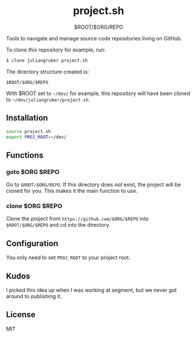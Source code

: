 
<h1 align="center">project.sh</h1>

<div align="center">
  $ROOT/$ORG/REPO
</div>

Tools to navigate and manage source code repositories living on GitHub.

To clone this repository for example, run:

```bash
$ clone juliangruber project.sh
```

The directory structure created is:

```
$ROOT/$ORG/$REPO
```

With $ROOT set to `~/dev/` for example, this repository will have been cloned
to `~/dev/juliangruber/project.sh`.


## Installation

```bash
source project.sh
export PROJ_ROOT=~/dev/
```

## Functions

### goto $ORG $REPO

Go to `$ROOT/$ORG/REPO`. If this directory does _not_ exist, the project will be cloned for you. This makes it the main function to use.

### clone $ORG $REPO

Clone the project from `https://github.com/$ORG/$REPO` into `$ROOT/$ORG/$REPO` and cd into the directory.

## Configuration

You only need to set `PROJ_ROOT` to your project root.

## Kudos

I picked this idea up when I was working at segment, but we never got around to publishing it.

## License

MIT
